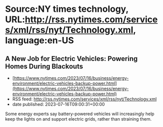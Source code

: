 # Source:NY times technology, URL:http://rss.nytimes.com/services/xml/rss/nyt/Technology.xml, language:en-US

## A New Job for Electric Vehicles: Powering Homes During Blackouts
 - [https://www.nytimes.com/2023/07/16/business/energy-environment/electric-vehicles-backup-power.html](https://www.nytimes.com/2023/07/16/business/energy-environment/electric-vehicles-backup-power.html)
 - RSS feed: http://rss.nytimes.com/services/xml/rss/nyt/Technology.xml
 - date published: 2023-07-16T09:00:31+00:00

Some energy experts say battery-powered vehicles will increasingly help keep the lights on and support electric grids, rather than straining them.

